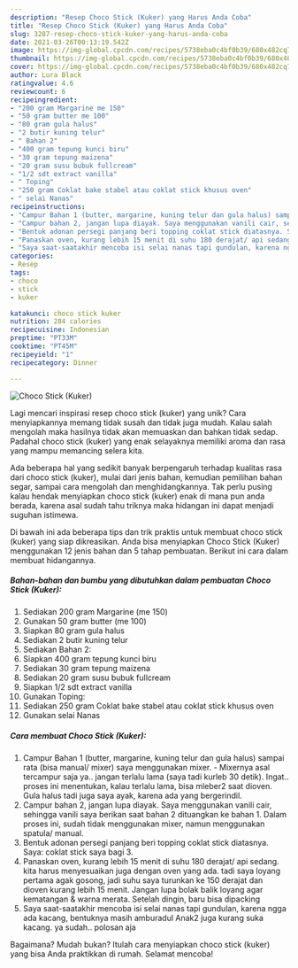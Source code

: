 ```yaml
---
description: "Resep Choco Stick (Kuker) yang Harus Anda Coba"
title: "Resep Choco Stick (Kuker) yang Harus Anda Coba"
slug: 3287-resep-choco-stick-kuker-yang-harus-anda-coba
date: 2021-03-26T00:13:19.542Z
image: https://img-global.cpcdn.com/recipes/5738eba0c4bf0b39/680x482cq70/choco-stick-kuker-foto-resep-utama.jpg
thumbnail: https://img-global.cpcdn.com/recipes/5738eba0c4bf0b39/680x482cq70/choco-stick-kuker-foto-resep-utama.jpg
cover: https://img-global.cpcdn.com/recipes/5738eba0c4bf0b39/680x482cq70/choco-stick-kuker-foto-resep-utama.jpg
author: Lura Black
ratingvalue: 4.6
reviewcount: 6
recipeingredient:
- "200 gram Margarine me 150"
- "50 gram butter me 100"
- "80 gram gula halus"
- "2 butir kuning telur"
- " Bahan 2"
- "400 gram tepung kunci biru"
- "30 gram tepung maizena"
- "20 gram susu bubuk fullcream"
- "1/2 sdt extract vanilla"
- " Toping"
- "250 gram Coklat bake stabel atau coklat stick khusus oven"
- " selai Nanas"
recipeinstructions:
- "Campur Bahan 1 (butter, margarine, kuning telur dan gula halus) sampai rata (bisa manual/ mixer) saya menggunakan mixer. Mixernya asal tercampur saja ya.. jangan terlalu lama (saya tadi kurleb 30 detik). Ingat.. proses ini menentukan, kalau terlalu lama, bisa mleber2 saat dioven. Gula halus tadi juga saya ayak, karena ada yang bergerindil."
- "Campur bahan 2, jangan lupa diayak. Saya menggunakan vanili cair, sehingga vanili saya berikan saat bahan 2 dituangkan ke bahan 1. Dalam proses ini, sudah tidak menggunakan mixer, namun menggunakan spatula/ manual."
- "Bentuk adonan persegi panjang beri topping coklat stick diatasnya. Saya: coklat stick saya bagi 3."
- "Panaskan oven, kurang lebih 15 menit di suhu 180 derajat/ api sedang. kita harus menyesuaikan juga dengan oven yang ada. tadi saya loyang pertama agak gosong, jadi suhu saya turunkan ke 150 derajat dan dioven kurang lebih 15 menit. Jangan lupa bolak balik loyang agar kematangan &amp; warna merata. Setelah dingin, baru bisa dipacking"
- "Saya saat-saatakhir mencoba isi selai nanas tapi gundulan, karena ngga ada kacang, bentuknya masih amburadul Anak2 juga kurang suka kacang. ya sudah.. polosan aja"
categories:
- Resep
tags:
- choco
- stick
- kuker

katakunci: choco stick kuker 
nutrition: 284 calories
recipecuisine: Indonesian
preptime: "PT33M"
cooktime: "PT45M"
recipeyield: "1"
recipecategory: Dinner

---
```



![Choco Stick (Kuker)](https://img-global.cpcdn.com/recipes/5738eba0c4bf0b39/680x482cq70/choco-stick-kuker-foto-resep-utama.jpg)

Lagi mencari inspirasi resep choco stick (kuker) yang unik? Cara menyiapkannya memang tidak susah dan tidak juga mudah. Kalau salah mengolah maka hasilnya tidak akan memuaskan dan bahkan tidak sedap. Padahal choco stick (kuker) yang enak selayaknya memiliki aroma dan rasa yang mampu memancing selera kita.

Ada beberapa hal yang sedikit banyak berpengaruh terhadap kualitas rasa dari choco stick (kuker), mulai dari jenis bahan, kemudian pemilihan bahan segar, sampai cara mengolah dan menghidangkannya. Tak perlu pusing kalau hendak menyiapkan choco stick (kuker) enak di mana pun anda berada, karena asal sudah tahu triknya maka hidangan ini dapat menjadi suguhan istimewa.




Di bawah ini ada beberapa tips dan trik praktis untuk membuat choco stick (kuker) yang siap dikreasikan. Anda bisa menyiapkan Choco Stick (Kuker) menggunakan 12 jenis bahan dan 5 tahap pembuatan. Berikut ini cara dalam membuat hidangannya.

<!--inarticleads1-->

##### Bahan-bahan dan bumbu yang dibutuhkan dalam pembuatan Choco Stick (Kuker):

1. Sediakan 200 gram Margarine (me 150)
1. Gunakan 50 gram butter (me 100)
1. Siapkan 80 gram gula halus
1. Sediakan 2 butir kuning telur
1. Sediakan  Bahan 2:
1. Siapkan 400 gram tepung kunci biru
1. Sediakan 30 gram tepung maizena
1. Sediakan 20 gram susu bubuk fullcream
1. Siapkan 1/2 sdt extract vanilla
1. Gunakan  Toping:
1. Sediakan 250 gram Coklat bake stabel atau coklat stick khusus oven
1. Gunakan  selai Nanas




<!--inarticleads2-->

##### Cara membuat Choco Stick (Kuker):

1. Campur Bahan 1 (butter, margarine, kuning telur dan gula halus) sampai rata (bisa manual/ mixer) saya menggunakan mixer. - Mixernya asal tercampur saja ya.. jangan terlalu lama (saya tadi kurleb 30 detik). Ingat.. proses ini menentukan, kalau terlalu lama, bisa mleber2 saat dioven. Gula halus tadi juga saya ayak, karena ada yang bergerindil.
1. Campur bahan 2, jangan lupa diayak. Saya menggunakan vanili cair, sehingga vanili saya berikan saat bahan 2 dituangkan ke bahan 1. Dalam proses ini, sudah tidak menggunakan mixer, namun menggunakan spatula/ manual.
1. Bentuk adonan persegi panjang beri topping coklat stick diatasnya. Saya: coklat stick saya bagi 3.
1. Panaskan oven, kurang lebih 15 menit di suhu 180 derajat/ api sedang. kita harus menyesuaikan juga dengan oven yang ada. tadi saya loyang pertama agak gosong, jadi suhu saya turunkan ke 150 derajat dan dioven kurang lebih 15 menit. Jangan lupa bolak balik loyang agar kematangan &amp; warna merata. Setelah dingin, baru bisa dipacking
1. Saya saat-saatakhir mencoba isi selai nanas tapi gundulan, karena ngga ada kacang, bentuknya masih amburadul Anak2 juga kurang suka kacang. ya sudah.. polosan aja




Bagaimana? Mudah bukan? Itulah cara menyiapkan choco stick (kuker) yang bisa Anda praktikkan di rumah. Selamat mencoba!
